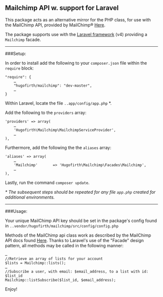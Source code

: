 Mailchimp API w. support for Laravel
---

This package acts as an alternative mirror for the PHP class, for use with the MailChimp API, provided by MailChimp® [Here][1].

The package supports use with the [Laravel framework][2] (v4) providing a `Mailchimp` facade. 

----

###Setup:

In order to install add the following to your `composer.json` file within the `require` block:

	"require": {
		…
		"hugofirth/mailchimp": "dev-master",
		…	
	}

Within Laravel, locate the file `..app/config/app.php` *.

Add the following to the `providers` array:

	'providers' => array(
		…
		'Hugofirth\Mailchimp\MailchimpServiceProvider',
		…
	),

Furthermore, add the following the the `aliases` array:

	'aliases' => array(
		…
		'Mailchimp'       => 'Hugofirth\Mailchimp\Facades\Mailchimp',
		…
	),

Lastly, run the command `composer update`.

_\* The subsequent steps should be repeated for any file `app.php` created for additional environments._ 

----

###Usage:

Your unique MailChimp API key should be set in the package's config found in `..vendor/hugofirth/mailchimp/src/config/config.php`

Methods of the MailChimp api class work as described by the MailChimp API docs found [Here][3]. Thanks to Laravel's use of the "Facade" design pattern, all methods may be called in the following manner:

	…
	//Retrieve an array of lists for your account
	$lists = Mailchimp::lists();
	…
	//Subscribe a user, with email: $email_address, to a list with id: $list_id
	Mailchimp::listSubscribe($list_id, $email_address);

Enjoy!

[1]: http://apidocs.mailchimp.com/api/downloads/#php
[2]: http://laravel.com/
[3]: http://apidocs.mailchimp.com/api/1.3/